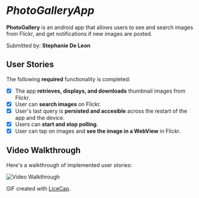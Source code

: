 # *PhotoGalleryApp*

**PhotoGallery** is an android app that allows users to see and search images from Flickr, and get notifications if new images are posted.

Submitted by: **Stephanie De Leon**

## User Stories

The following **required** functionality is completed:

* [x] The app **retrieves, displays, and downloads** thumbnail images from Flickr.
* [x] User can **search images** on Flickr.
* [x] User's last query is **persisted and accesible** across the restart of the app and the device.
* [x] Users can **start and stop polling**.
* [x] User can tap on images and **see the image in a WebView** in Flickr.

## Video Walkthrough

Here's a walkthrough of implemented user stories:

<img src='walkthrough.gif' title='Video Walkthrough' width='' alt='Video Walkthrough' />

GIF created with [LiceCap](http://www.cockos.com/licecap/).

